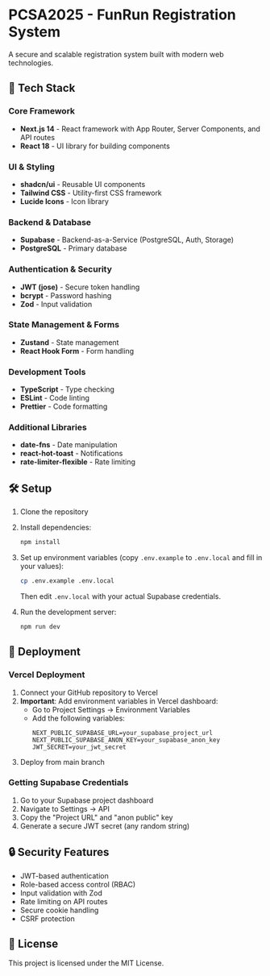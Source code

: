 # PCSA2025 - FunRun Registration System

A secure and scalable registration system built with modern web technologies.

## 🚀 Tech Stack

### Core Framework
- **Next.js 14** - React framework with App Router, Server Components, and API routes
- **React 18** - UI library for building components

### UI & Styling
- **shadcn/ui** - Reusable UI components
- **Tailwind CSS** - Utility-first CSS framework
- **Lucide Icons** - Icon library

### Backend & Database
- **Supabase** - Backend-as-a-Service (PostgreSQL, Auth, Storage)
- **PostgreSQL** - Primary database

### Authentication & Security
- **JWT (jose)** - Secure token handling
- **bcrypt** - Password hashing
- **Zod** - Input validation

### State Management & Forms
- **Zustand** - State management
- **React Hook Form** - Form handling

### Development Tools
- **TypeScript** - Type checking
- **ESLint** - Code linting
- **Prettier** - Code formatting

### Additional Libraries
- **date-fns** - Date manipulation
- **react-hot-toast** - Notifications
- **rate-limiter-flexible** - Rate limiting

## 🛠️ Setup

1. Clone the repository
2. Install dependencies:
   ```bash
   npm install
   ```
3. Set up environment variables (copy `.env.example` to `.env.local` and fill in your values):
   ```bash
   cp .env.example .env.local
   ```
   Then edit `.env.local` with your actual Supabase credentials.

4. Run the development server:
   ```bash
   npm run dev
   ```

## 🚀 Deployment

### Vercel Deployment
1. Connect your GitHub repository to Vercel
2. **Important**: Add environment variables in Vercel dashboard:
   - Go to Project Settings → Environment Variables
   - Add the following variables:
     ```
     NEXT_PUBLIC_SUPABASE_URL=your_supabase_project_url
     NEXT_PUBLIC_SUPABASE_ANON_KEY=your_supabase_anon_key
     JWT_SECRET=your_jwt_secret
     ```
3. Deploy from main branch

### Getting Supabase Credentials
1. Go to your Supabase project dashboard
2. Navigate to Settings → API
3. Copy the "Project URL" and "anon public" key
4. Generate a secure JWT secret (any random string)

## 🔒 Security Features
- JWT-based authentication
- Role-based access control (RBAC)
- Input validation with Zod
- Rate limiting on API routes
- Secure cookie handling
- CSRF protection

## 📝 License
This project is licensed under the MIT License.

